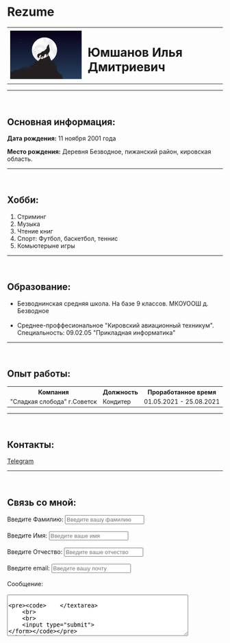 # Rezume<!DOCTYPE html>
<html lang="en">
<head>
    <meta charset="UTF-8">
    <meta http-equiv="X-UA-Compatible" content="IE=edge">
    <meta name="viewport" content="width=device-width, initial-scale=1.0">
    <title>Резюме</title>
</head>
<body>
    <table cellspacing="15">
        <tr>
            <td>
                <img src="Волк.png" alt="Аватарка" width="300">
            </td>
            <td>
                <h1>Юмшанов Илья Дмитриевич</h1>
            </td>
        </tr>
    </table>
    <hr color="red"/>
    <br>
    <h2>Основная информация:</h2>
    <p><strong>Дата рождения:</strong> 11 ноября 2001 года</p>
    <p><strong>Место рождения:</strong> Деревня Безводное, пижанский район, кировская область.</p>
    <hr color="black" />
    <br>
    <h2>Хобби:</h2>
    <ol>
        <li>Стриминг</li>
        <li>Музыка</li>
        <li>Чтение книг</li>
        <li>Спорт: Футбол, баскетбол, теннис</li>
        <li>Комьютерыне игры</li>
    </ol>
    <hr color="green" />
    <br>
    <h2>Образование:</h2>
    <ul>
        <li>Безводнинская средняя школа. На базе 9 классов. МКОУООШ д. Безводное</li>
        <br>
        <li>Среднее-проффесиональное "Кировский авиационный техникум". Специальность: 09.02.05 "Прикладная информатика"</li>
    </ul>
    <hr />
    <br>
    <h2>Опыт работы:</h2>
    <table>
        <tr>
            <th>Компания</th>
            <th>Должность</th>
            <th>Проработанное время</th>
        </tr>
        <tr>
            <td>"Сладкая слобода" г.Советск</td>
            <td>Кондитер</td>
            <td>01.05.2021 - 25.08.2021</td>
        </tr>
    </table>
    <hr />
    <br>
    <h2>Контакты:</h2>
    <a href="https://t.me/fiercealonewolf" target="_blank">Telegram</a>
    <hr />
    <br>
    <h2>Связь со мной:</h2>
    <form action="">
        <label for="fam"> Введите Фамилию:</label>
        <input type="text" id="fam" placeholder="Введите вашу фамилию">
        <br>
        <br>
        <label for="name"> Введите Имя:</label>
        <input type="text" id="name" placeholder="Введите ваше имя">
        <br>
        <br>
        <label for="otch"> Введите Отчество:</label>
        <input type="text" id="otch" placeholder="Введите ваше отчество">
        <br>
        <br>
        <label for="email"> Введите email:</label>
        <input type="text" id="email" placeholder="Введите вашу почту">
        <br>
        <br>
        <label for="text"> Сообщение: </label>
        <br>
        <br>
        <textarea id="text" rows="6" cols="50" >

        </textarea>
        <br>
        <br>
        <input type="submit">
    </form>
</body>
</html>
